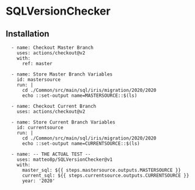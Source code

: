 # SQLVersionChecker
## Installation

      - name: Checkout Master Branch
        uses: actions/checkout@v2
        with:
          ref: master

      - name: Store Master Branch Variables
        id: mastersource
        run: |
          cd ./Common/src/main/sql/iris/migration/2020/2020
          echo ::set-output name=MASTERSOURCE::$(ls)

      - name: Checkout Current Branch
        uses: actions/checkout@v2

      - name: Store Current Branch Variables
        id: currentsource
        run: |
          cd ./Common/src/main/sql/iris/migration/2020/2020
          echo ::set-output name=CURRENTSOURCE::$(ls)

      - name: -- THE ACTUAL TEST --
        uses: matteo8p/SQLVersionChecker@v1
        with:
          master_sql: ${{ steps.mastersource.outputs.MASTERSOURCE }}
          current_sql: ${{ steps.currentsource.outputs.CURRENTSOURCE }}
          year: '2020'
